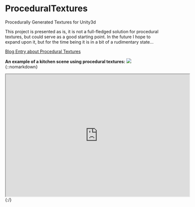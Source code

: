 ProceduralTextures
==================

Procedurally Generated Textures for Unity3d

This project is presented as is, it is not a full-fledged solution for procedural textures, but could serve as a good starting point.  In the future I hope to expand upon it, but for the time being it is in a bit of a rudimentary state...

[Blog Entry about Procedural Textures](http://dentedpixel.com/developer-diary/how-created-my-own-procedural-textures-for-unity3d/)


**An example of a kitchen scene using procedural textures:**
![](https://dl.dropboxusercontent.com/u/10227043/ProceduralTextures/KitchenScene/KitchenScene.png)
{::nomarkdown}
<iframe src="http://dentedpixel.com/prototypes/Kitchen_WebGL/" width="600" height="400"></iframe> 
{:/}
